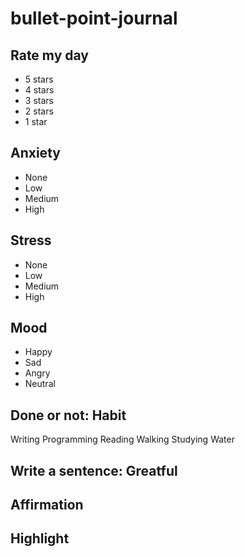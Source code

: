 # bullet-point-journal

Rate my day
---
* 5 stars
* 4 stars
* 3 stars
* 2 stars
* 1 star

Anxiety
---
* None
* Low
* Medium
* High

Stress
---
* None
* Low
* Medium
* High

Mood
---
* Happy
* Sad
* Angry
* Neutral

Done or not:
Habit
---
Writing
Programming
Reading
Walking
Studying
Water

Write a sentence: 
Greatful
---

Affirmation
---

Highlight
---

